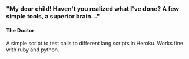 ### "My dear child! Haven't you realized what I've done? A few simple tools, a superior brain..."
#### The Doctor

A simple script to test calls to different lang scripts in Heroku.
Works fine with ruby and python.
